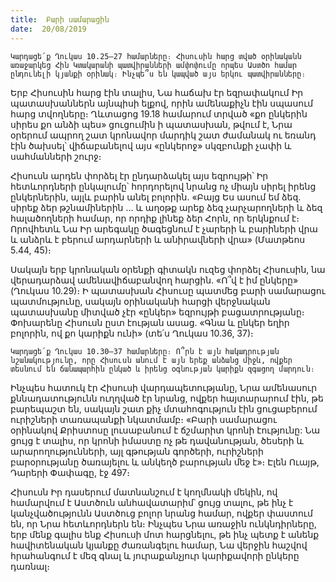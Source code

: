 ```yaml
---
title:  Բարի սամարացին
date:  20/08/2019
---
```


`Կարդացե՛ք Ղուկաս 10.25–27 համարները։ Հիսուսին հարց տված օրինականն առաջարկեց Հին Կտակարանի պատվիրանների ամփոփումը որպես Աստծո համար ընդունելի կյանքի օրինակ։ Ինչպե՞ս են կապված այս երկու պատվիրանները։`

Երբ Հիսուսին հարց էին տալիս, Նա հաճախ էր եզրափակում Իր պատասխաններն այնպիսի ելքով, որին ամենաքիչն էին սպասում հարց տվողները։ Ղևտացոց 19.18 համարում տրված «քո ընկերին սիրես քո անձի պես» ցուցումին ի պատասխան, թվում է, Նրա օրերում ապրող շատ կրոնավոր մարդիկ շատ ժամանակ ու եռանդ էին ծախսել՝ վիճաբանելով այս «ընկերոջ» սկզբունքի չափի և սահմանների շուրջ։

Հիսուսն արդեն փորձել էր ընդարձակել այս եզրույթի՝ Իր հետևորդների ընկալումը՝ հորդորելով նրանց ոչ միայն սիրել իրենց ընկերներին, այլև բարին անել բոլորին. «Բայց Ես ասում եմ ձեզ. սիրեք ձեր թշնամիներին ... և աղօթք արեք ձեզ չարչարողների և ձեզ հալածողների համար, որ որդիք լինեք ձեր Հորն, որ երկնքում է։ Որովհետև Նա Իր արեգակը ծագեցնում է չարերի և բարիների վրա և անձրև է բերում արդարների և անիրավների վրա» (Մատթեոս 5.44, 45)։

Սակայն երբ կրոնական օրենքի գիտակն ուզեց փորձել Հիսուսին, նա վերադարձավ ամենավիճաբանվող հարցին. «Ո՞վ է իմ ընկերը» (Ղուկաս 10.29)։ Ի պատասխան Հիսուսը պատմեց բարի սամարացու պատմությունը, սակայն օրինականի հարցի վերջնական պատասխանը միտված չէր «ընկեր» եզրույթի բացատրությանը։ Փոխարենը Հիսուսն ըստ էության ասաց. «Գնա և ընկեր եղիր բոլորին, ով քո կարիքն ունի» (տե՛ս Ղուկաս 10.36, 37)։

`Կարդացե՛ք Ղուկաս 10.30–37 համարները։ Ո՞րն է այն հակադրության նշանակությունը, որը Հիսուսն անում է այն երեք անձանց միջև, ովքեր տեսնում են ճանապարհին ընկած և իրենց օգնության կարիքն զգացող մարդուն։`

Ինչպես հատուկ էր Հիսուսի վարդապետությանը, Նրա ամենասուր քննադատությունն ուղղված էր նրանց, ովքեր հայտարարում էին, թե բարեպաշտ են, սակայն շատ քիչ մտահոգություն էին ցուցաբերում ուրիշների տառապանքի նկատմամբ։ «Բարի սամարացու օրինակով Քրիստոսը լուսաբանում է ճշմարիտ կրոնի էությունը: Նա ցույց է տալիս, որ կրոնի իմաստը ոչ թե դավանության, ծեսերի և արարողությունների, այլ գթության գործերի, ուրիշների բարօրությանը ծառայելու և անկեղծ բարության մեջ է»։ Էլեն Ուայթ, Դարերի Փափագը, էջ 497։

Հիսուսն Իր դասերում մատնանշում է կողմնակի մեկին, ով համարվում է Աստծուն անհավատարիմ՝ ցույց տալու, թե ինչ է կանչվածությունն Աստծուց բոլոր նրանց համար, ովքեր փաստում են, որ Նրա հետևորդներն են։ Ինչպես Նրա առաջին ունկնդիրները, երբ մենք գալիս ենք Հիսուսի մոտ հարցնելու, թե ինչ պետք է անենք հավիտենական կյանքը ժառանգելու համար, Նա վերջին հաշվով հրահանգում է մեզ գնալ և յուրաքանչյուր կարիքավորի ընկերը դառնալ։